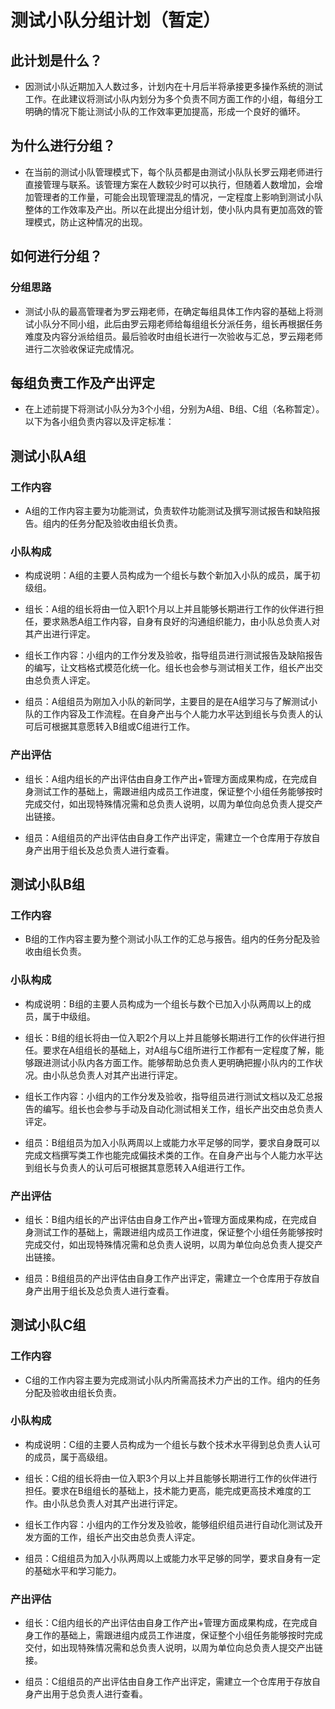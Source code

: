 # 测试小队分组计划（暂定）

## 此计划是什么？
- 因测试小队近期加入人数过多，计划内在十月后半将承接更多操作系统的测试工作。在此建议将测试小队内划分为多个负责不同方面工作的小组，每组分工明确的情况下能让测试小队的工作效率更加提高，形成一个良好的循环。

## 为什么进行分组？

- 在当前的测试小队管理模式下，每个队员都是由测试小队队长罗云翔老师进行直接管理与联系。该管理方案在人数较少时可以执行，但随着人数增加，会增加管理者的工作量，可能会出现管理混乱的情况，一定程度上影响到测试小队整体的工作效率及产出。所以在此提出分组计划，使小队内具有更加高效的管理模式，防止这种情况的出现。

## 如何进行分组？

### 分组思路
- 测试小队的最高管理者为罗云翔老师，在确定每组具体工作内容的基础上将测试小队分不同小组，此后由罗云翔老师给每组组长分派任务，组长再根据任务难度及内容分派给组员。最后验收时由组长进行一次验收与汇总，罗云翔老师进行二次验收保证完成情况。

## 每组负责工作及产出评定
- 在上述前提下将测试小队分为3个小组，分别为A组、B组、C组（名称暂定）。以下为各小组负责内容以及评定标准：

## 测试小队A组
### 工作内容
- A组的工作内容主要为功能测试，负责软件功能测试及撰写测试报告和缺陷报告。组内的任务分配及验收由组长负责。
### 小队构成
- 构成说明：A组的主要人员构成为一个组长与数个新加入小队的成员，属于初级组。

- 组长：A组的组长将由一位入职1个月以上并且能够长期进行工作的伙伴进行担任，要求熟悉A组工作内容，自身有良好的沟通组织能力，由小队总负责人对其产出进行评定。

- 组长工作内容：小组内的工作分发及验收，指导组员进行测试报告及缺陷报告的编写，让文档格式模范化统一化。组长也会参与测试相关工作，组长产出交由总负责人评定。

- 组员：A组组员为刚加入小队的新同学，主要目的是在A组学习与了解测试小队的工作内容及工作流程。在自身产出与个人能力水平达到组长与负责人的认可后可根据其意愿转入B组或C组进行工作。

### 产出评估
- 组长：A组内组长的产出评估由自身工作产出+管理方面成果构成，在完成自身测试工作的基础上，需跟进组内成员工作进度，保证整个小组任务能够按时完成交付，如出现特殊情况需和总负责人说明，以周为单位向总负责人提交产出链接。

- 组员：A组组员的产出评估由自身工作产出评定，需建立一个仓库用于存放自身产出用于组长及总负责人进行查看。

## 测试小队B组
### 工作内容
- B组的工作内容主要为整个测试小队工作的汇总与报告。组内的任务分配及验收由组长负责。
### 小队构成
- 构成说明：B组的主要人员构成为一个组长与数个已加入小队两周以上的成员，属于中级组。

- 组长：B组的组长将由一位入职2个月以上并且能够长期进行工作的伙伴进行担任。要求在A组组长的基础上，对A组与C组所进行工作都有一定程度了解，能够跟进测试小队内各方面工作。能够帮助总负责人更明确把握小队内的工作状况。由小队总负责人对其产出进行评定。

- 组长工作内容：小组内的工作分发及验收，指导组员进行测试文档以及汇总报告的编写。组长也会参与手动及自动化测试相关工作，组长产出交由总负责人评定。

- 组员：B组组员为加入小队两周以上或能力水平足够的同学，要求自身既可以完成文档撰写类工作也能完成偏技术类的工作。在自身产出与个人能力水平达到组长与负责人的认可后可根据其意愿转入A组进行工作。

### 产出评估
- 组长：B组内组长的产出评估由自身工作产出+管理方面成果构成，在完成自身测试工作的基础上，需跟进组内成员工作进度，保证整个小组任务能够按时完成交付，如出现特殊情况需和总负责人说明，以周为单位向总负责人提交产出链接。

- 组员：B组组员的产出评估由自身工作产出评定，需建立一个仓库用于存放自身产出用于组长及总负责人进行查看。

## 测试小队C组
### 工作内容
- C组的工作内容主要为完成测试小队内所需高技术力产出的工作。组内的任务分配及验收由组长负责。
### 小队构成
- 构成说明：C组的主要人员构成为一个组长与数个技术水平得到总负责人认可的成员，属于高级组。

- 组长：C组的组长将由一位入职3个月以上并且能够长期进行工作的伙伴进行担任。要求在B组组长的基础上，技术能力更高，能完成更高技术难度的工作。由小队总负责人对其产出进行评定。

- 组长工作内容：小组内的工作分发及验收，能够组织组员进行自动化测试及开发方面的工作，组长产出交由总负责人评定。

- 组员：C组组员为加入小队两周以上或能力水平足够的同学，要求自身有一定的基础水平和学习能力。

### 产出评估
- 组长：C组内组长的产出评估由自身工作产出+管理方面成果构成，在完成自身工作的基础上，需跟进组内成员工作进度，保证整个小组任务能够按时完成交付，如出现特殊情况需和总负责人说明，以周为单位向总负责人提交产出链接。

- 组员：C组组员的产出评估由自身工作产出评定，需建立一个仓库用于存放自身产出用于总负责人进行查看。


